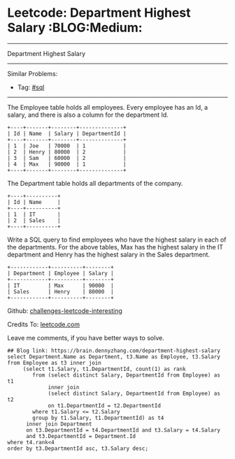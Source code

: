 # Leetcode: Department Highest Salary     :BLOG:Medium:


---

Department Highest Salary  

---

Similar Problems:  
-   Tag: [#sql](https://brain.dennyzhang.com/tag/sql)

---

The Employee table holds all employees. Every employee has an Id, a salary, and there is also a column for the department Id.  

    +----+-------+--------+--------------+
    | Id | Name  | Salary | DepartmentId |
    +----+-------+--------+--------------+
    | 1  | Joe   | 70000  | 1            |
    | 2  | Henry | 80000  | 2            |
    | 3  | Sam   | 60000  | 2            |
    | 4  | Max   | 90000  | 1            |
    +----+-------+--------+--------------+

The Department table holds all departments of the company.  

    +----+----------+
    | Id | Name     |
    +----+----------+
    | 1  | IT       |
    | 2  | Sales    |
    +----+----------+

Write a SQL query to find employees who have the highest salary in each of the departments. For the above tables, Max has the highest salary in the IT department and Henry has the highest salary in the Sales department.  

    +------------+----------+--------+
    | Department | Employee | Salary |
    +------------+----------+--------+
    | IT         | Max      | 90000  |
    | Sales      | Henry    | 80000  |
    +------------+----------+--------+

Github: [challenges-leetcode-interesting](https://github.com/DennyZhang/challenges-leetcode-interesting/tree/master/department-highest-salary)  

Credits To: [leetcode.com](https://leetcode.com/problems/department-highest-salary/description/)  

Leave me comments, if you have better ways to solve.  

    ## Blog link: https://brain.dennyzhang.com/department-highest-salary
    select Department.Name as Department, t3.Name as Employee, t3.Salary
    from Employee as t3 inner join
         (select t1.Salary, t1.DepartmentId, count(1) as rank
            from (select distinct Salary, DepartmentId from Employee) as t1
                 inner join
                 (select distinct Salary, DepartmentId from Employee) as t2
                 on t1.DepartmentId = t2.DepartmentId
            where t1.Salary <= t2.Salary
            group by t1.Salary, t1.DepartmentId) as t4
          inner join Department
          on t3.DepartmentId = t4.DepartmentId and t3.Salary = t4.Salary 
          and t3.DepartmentId = Department.Id
    where t4.rank<4
    order by t3.DepartmentId asc, t3.Salary desc;